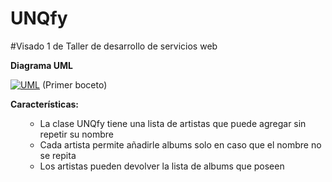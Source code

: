 # UNQfy
#<L>Visado 1 de Taller de desarrollo de servicios web</L></P>

<STRONG>Diagrama UML</STRONG></p>

<a href="https://ibb.co/jw8Q9H"><img src="https://image.ibb.co/fgWdUH/UML.png" alt="UML" border="0"></a>
(Primer boceto)</p>

<STRONG>Características:</STRONG></p>
<OL><UL>
  <LI>La clase UNQfy tiene una lista de artistas que puede agregar sin repetir su nombre
  <LI>Cada artista permite añadirle albums solo en caso que el nombre no se repita
  <LI>Los artistas pueden devolver la lista de albums que poseen
<UL><OL>

